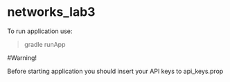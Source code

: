 # networks_lab3

To run application use:

>gradle runApp

#Warning!

Before starting application you should insert your API keys to api_keys.prop